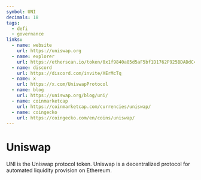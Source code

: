 ```yaml
---
symbol: UNI
decimals: 18
tags:
  - defi
  - governance
links:
  - name: website
    url: https://uniswap.org
  - name: explorer
    url: https://etherscan.io/token/0x1f9840a85d5aF5bf1D1762F925BDADdC4201F984
  - name: discord
    url: https://discord.com/invite/XErMcTq
  - name: x
    url: https://x.com/UniswapProtocol
  - name: blog
    url: https://uniswap.org/blog/uni/
  - name: coinmarketcap
    url: https://coinmarketcap.com/currencies/uniswap/
  - name: coingecko
    url: https://coingecko.com/en/coins/uniswap/
---
```


# Uniswap

UNI is the Uniswap protocol token. Uniswap is a decentralized protocol for automated liquidity provision on Ethereum.
